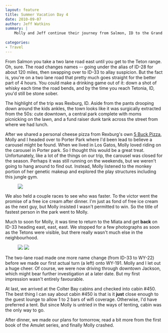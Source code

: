 ```yaml
---
layout: feature
title: Summer Vacation Day 4
date: 2010-09-07
author: Jeff Watkins
summary: |
    Molly and Jeff continue their journey from Salmon, ID to the Grand Tetons National Park.
    
categories:
- Travel
---
```


From Salmon you take a two lane road east until you get to the Teton range. Oh, sure. The road changes names -- going under the alias of ID-28 for about 120 miles, then swapping over to ID-33 to allay suspicion. But the fact is, you're on a two lane road that pretty much goes straight for the better part of 4 hours. You could make a drinking game out of it: down a shot of whisky each time the road bends, and by the time you reach Tetonia, ID, you'd still be stone sober.

The highlight of the trip was Rexburg, ID. Aside from the pants drooping down around the kids ankles, the town looks like it was surgically extracted from the 50s: cute downtown, a central park complete with moms picnicking on the lawn, and a fund raiser dunk tank across the street from where we had lunch.

After we shared a personal cheese pizza from Rexburg's own [5 Buck Pizza](http://www.5buckpizza.com/), Molly and I headed over to Porter Park where I'd been lead to believe a carousel might be found. When we lived in Los Gatos, Molly loved riding on the carousel in Porter park. So I thought this would be a great treat. Unfortunately, like a lot of the things on our trip, the carousel was closed for the season. Perhaps it was still running on the weekends, but we weren't going to hang around to find out. Instead, Molly listened to the monkey portion of her genetic makeup and explored the play structures including this jungle gym.

<figure><a href="http://www.flickr.com/photos/51164044@N00/4991806059" title="View 'IMG_0614' on Flickr.com"><img height="" class="photo" src="http://farm5.static.flickr.com/4147/4991806059_5af8ff0236.jpg" width=""></a></figure>

We also held a couple races to see who was faster. To the victor went the promise of a free ice cream after dinner. I'm just as fond of free ice cream as the next guy, but Molly insisted I wasn't permitted to win. So the title of fastest person in the park went to Molly.

Much to soon for Molly, it was time to return to the Miata and get **back** on ID-33 heading east, east, east. We stopped for a few photographs as soon as the Tetons were visible, but there really wasn't much else in the neighbourhood.

<figure>
    <a href="http://www.flickr.com/photos/51164044@N00/4991753537" title="View 'IMG_0678' on Flickr.com"><img class="photo" src="http://farm5.static.flickr.com/4109/4991753537_50722b561e.jpg"></a>
    <a href="http://www.flickr.com/photos/51164044@N00/4991753113" title="View 'IMG_0677' on Flickr.com"><img class="photo" src="http://farm5.static.flickr.com/4151/4991753113_9134217c1a.jpg"></a>
</figure>

The two-lane road made one more name change (from ID-33 to WY-22) before we made our first actual turn (a left) onto WY-191. Molly and I let out a huge cheer. Of course, we were now driving through downtown Jackson, which might bear further investigation at a later date. But my first impression wasn't entirely favourable.

At last, we arrived at the Colter Bay cabins and checked into cabin #450. The best thing I can say about cabin #450 is that is it **just** close enough to the guest lounge to allow 1 to 2 bars of wifi coverage. Otherwise, I'd have preferred a tent. But since Molly is untried in the ways of tenting, cabin was the only way to go.

After dinner, we made our plans for tomorrow, read a bit more from the first book of the Amulet series, and finally Molly crashed.